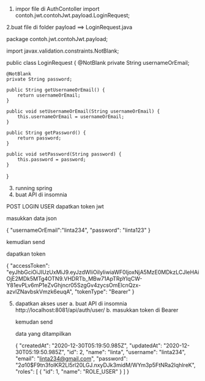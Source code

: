 1. impor file di AuthContoller
import contoh.jwt.contohJwt.payload.LoginRequest;

2.buat file di folder payload
==> LoginRequest.java

>>>>>>>>>>>>>>>>>>>>>>>>>
package contoh.jwt.contohJwt.payload;

import javax.validation.constraints.NotBlank;

public class LoginRequest {
    @NotBlank
    private String usernameOrEmail;

    @NotBlank
    private String password;

    public String getUsernameOrEmail() {
        return usernameOrEmail;
    }

    public void setUsernameOrEmail(String usernameOrEmail) {
        this.usernameOrEmail = usernameOrEmail;
    }

    public String getPassword() {
        return password;
    }

    public void setPassword(String password) {
        this.password = password;
    }
}


>>>>>>>>>>>>>>>>>>>>>>>>
3. running spring
4. buat API di insomnia

  POST LOGIN USER dapatkan token jwt
  >>>>>
  
  masukkan data json
  
  {
	"usernameOrEmail":"linta234",
	"password": "linta123"
  }
  
  kemudian send
  
  dapatkan token 
  
  
  {
  "accessToken": "eyJhbGciOiJIUzUxMiJ9.eyJzdWIiOiIyIiwiaWF0IjoxNjA5MzE0MDkzLCJleHAiOjE2MDk5MTg4OTN9.VHDRTb_MBw71ApTRpYIqCW-Y81evPLv6mP1eZvGhjncr05SzgGv4zycsOmElcnQzx-azvlZNavbskVmzk6euqA",
  "tokenType": "Bearer"
}

5. dapatkan akses user
 	a. buat API di insomnia
 		http://localhost:8081/api/auth/user/
 	b. masukkan token di Bearer 
 	
 	kemudan send
 	
 	data yang ditampilkan 
 	
 	{
  "createdAt": "2020-12-30T05:19:50.985Z",
  "updatedAt": "2020-12-30T05:19:50.985Z",
  "id": 2,
  "name": "linta",
  "username": "linta234",
  "email": "linta234@gmail.com",
  "password": "$2a$10$F9tn3foIKR2Ll5rl20LGJ.nxyDJk3midM/WYm3p5FtNRa2IqhlreK",
  "roles": [
    {
      "id": 1,
      "name": "ROLE_USER"
    }
  ]
} 
  
